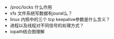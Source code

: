 * /proc/locks 什么作用
* xfs 文件系统写数据有joural么？
* linux 内核中的三个 tcp keepalive参数是什么含义？
* 进程以及线程对不同信号的处理方式？
* iopath结合图理解
